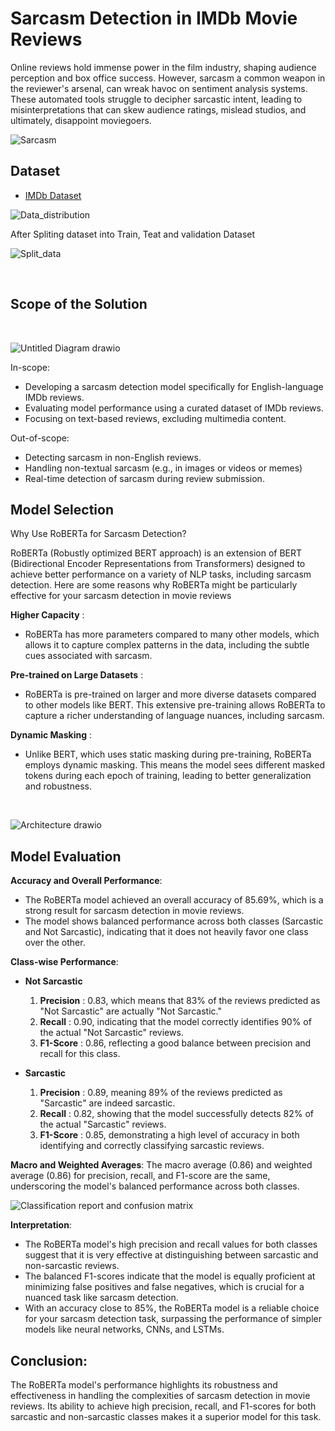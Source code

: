 
# Sarcasm Detection in IMDb Movie Reviews

Online reviews hold immense power in the film industry, shaping audience perception and box office success. However, sarcasm a common weapon in the reviewer's arsenal, can wreak havoc on sentiment analysis systems. These automated tools struggle to decipher sarcastic intent, leading to misinterpretations that can skew audience ratings, mislead studios, and ultimately, disappoint moviegoers.

![Sarcasm](https://encrypted-tbn0.gstatic.com/images?q=tbn:ANd9GcQh2oNie2NZjxi-5yhoj__Og7FtVcuTz2pS4A&s)

## Dataset

 - [IMDb Dataset](https://www.kaggle.com/datasets/lakshmi25npathi/imdb-dataset-of-50k-movie-reviews)

![Data_distribution](https://github.com/user-attachments/assets/6b5eed54-4517-4b5f-bbf6-f3f794fc8098)

After Spliting dataset into Train, Teat and validation Dataset

![Split_data](https://github.com/user-attachments/assets/16e23170-0cea-482c-a537-b2ecc5b5676e)

<br>

## Scope of the Solution
<br>

![Untitled Diagram drawio](https://github.com/user-attachments/assets/3758d5ea-6441-4160-8f97-aa732af1cf27)

In-scope:
- Developing a sarcasm detection model specifically for English-language IMDb reviews.
- Evaluating model performance using a curated dataset of IMDb reviews.
- Focusing on text-based reviews, excluding multimedia content.

Out-of-scope:
- Detecting sarcasm in non-English reviews.
- Handling non-textual sarcasm (e.g., in images or videos or memes)
- Real-time detection of sarcasm during review submission. 

## Model Selection 

Why Use RoBERTa for Sarcasm Detection?

RoBERTa (Robustly optimized BERT approach) is an extension of BERT (Bidirectional Encoder Representations from Transformers) designed to achieve better performance on a variety of NLP tasks, including sarcasm detection. Here are some reasons why RoBERTa might be particularly effective for your sarcasm detection in movie reviews

**Higher Capacity** :
- RoBERTa has more parameters compared to many other models, which allows it to capture complex patterns in the data, including the subtle cues associated with sarcasm.

**Pre-trained on Large Datasets** :
- RoBERTa is pre-trained on larger and more diverse datasets compared to other models like BERT. This extensive pre-training allows RoBERTa to capture a richer understanding of language nuances, including sarcasm.

**Dynamic Masking** :
- Unlike BERT, which uses static masking during pre-training, RoBERTa employs dynamic masking. This means the model sees different masked tokens during each epoch of training, leading to better generalization and robustness.
<br>

![Architecture drawio](https://github.com/user-attachments/assets/ccadaac3-b02d-4bac-a2fd-828ff1060500)

## Model Evaluation

**Accuracy and Overall Performance**:
- The RoBERTa model achieved an overall accuracy of 85.69%, which is a strong result for sarcasm detection in movie reviews.
- The model shows balanced performance across both classes (Sarcastic and Not Sarcastic), indicating that it does not heavily favor one class over the other.

**Class-wise Performance**:
- **Not Sarcastic**
  1. **Precision** : 0.83, which means that 83% of the reviews predicted as "Not Sarcastic" are actually "Not Sarcastic."
  2. **Recall** : 0.90, indicating that the model correctly identifies 90% of the actual "Not Sarcastic" reviews.
  3. **F1-Score** : 0.86, reflecting a good balance between precision and recall for this class.

- **Sarcastic**
  1. **Precision** : 0.89, meaning 89% of the reviews predicted as "Sarcastic" are indeed sarcastic.
  2. **Recall** : 0.82, showing that the model successfully detects 82% of the actual "Sarcastic" reviews.
  3. **F1-Score** : 0.85, demonstrating a high level of accuracy in both identifying and correctly classifying sarcastic reviews.

**Macro and Weighted Averages**:
The macro average (0.86) and weighted average (0.86) for precision, recall, and F1-score are the same, underscoring the model's balanced performance across both classes.
<br>

![Classification report and confusion matrix](https://github.com/user-attachments/assets/9f9fbeaa-6006-40ef-87e8-809f60562f34)


**Interpretation**:
- The RoBERTa model's high precision and recall values for both classes suggest that it is very effective at distinguishing between sarcastic and non-sarcastic reviews.
- The balanced F1-scores indicate that the model is equally proficient at minimizing false positives and false negatives, which is crucial for a nuanced task like sarcasm detection.
- With an accuracy close to 85%, the RoBERTa model is a reliable choice for your sarcasm detection task, surpassing the performance of simpler models like neural networks, CNNs, and LSTMs.

## Conclusion:
The RoBERTa model's performance highlights its robustness and effectiveness in handling the complexities of sarcasm detection in movie reviews. Its ability to achieve high precision, recall, and F1-scores for both sarcastic and non-sarcastic classes makes it a superior model for this task.

